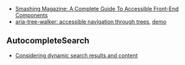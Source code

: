
- [Smashing Magazine: A Complete Guide To Accessible Front-End Components](https://www.smashingmagazine.com/2021/03/complete-guide-accessible-front-end-components/)
- [aria-tree-walker: accessible navigation through trees](https://github.com/krautzource/aria-tree-walker), [demo](https://krautzource.github.io/aria-tree-walker/)

## AutocompleteSearch

- [Considering dynamic search results and content](https://www.scottohara.me//blog/2022/02/05/dynamic-results.html)
